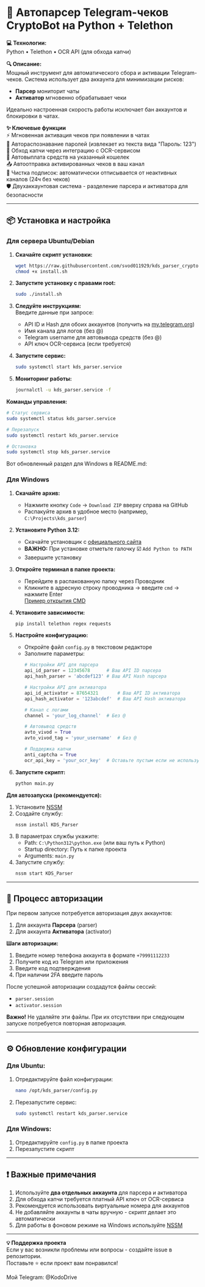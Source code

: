 # 🚀 Автопарсер Telegram-чеков CryptoBot на Python + Telethon

**💻 Технологии:**  
Python • Telethon • OCR API (для обхода капчи)

**🔍 Описание:**  
Мощный инструмент для автоматического сбора и активации Telegram-чеков. Система использует два аккаунта для минимизации рисков:
- **Парсер** мониторит чаты
- **Активатор** мгновенно обрабатывает чеки

Идеально настроенная скорость работы исключает бан аккаунтов и блокировки в чатах.

**✨ Ключевые функции**  
⚡ Мгновенная активация чеков при появлении в чатах  
🔑 Автораспознавание паролей (извлекает из текста вида "Пароль: 123")  
🤖 Обход капчи через интеграцию с OCR-сервисом  
💸 Автовыплата средств на указанный кошелек  
📤 Автоотправка активированных чеков в ваш канал  
🧹 Чистка подписок: автоматически отписывается от неактивных каналов (24ч без чеков)  
🛡️ Двухаккаунтовая система - разделение парсера и активатора для безопасности  

---

## 📦 Установка и настройка

### Для сервера Ubuntu/Debian

1. **Скачайте скрипт установки:**
   ```bash
   wget https://raw.githubusercontent.com/svod011929/kds_parser_cryptobot/main/install.sh
   chmod +x install.sh
   ```

2. **Запустите установку с правами root:**
   ```bash
   sudo ./install.sh
   ```

3. **Следуйте инструкциям:**  
   Введите данные при запросе:
   - API ID и Hash для обоих аккаунтов (получить на [my.telegram.org](https://my.telegram.org))
   - Имя канала для логов (без @)
   - Telegram username для автовывода средств (без @)
   - API ключ OCR-сервиса (если требуется)

4. **Запустите сервис:**
   ```bash
   sudo systemctl start kds_parser.service
   ```

5. **Мониторинг работы:**
   ```bash
   journalctl -u kds_parser.service -f
   ```

**Команды управления:**
```bash
# Статус сервиса
sudo systemctl status kds_parser.service

# Перезапуск
sudo systemctl restart kds_parser.service

# Остановка
sudo systemctl stop kds_parser.service
```

Вот обновленный раздел для Windows в README.md:

### Для Windows

1. **Скачайте архив:**
   - Нажмите кнопку `Code` → `Download ZIP` вверху справа на GitHub
   - Распакуйте архив в удобное место (например, `C:\Projects\kds_parser`)

2. **Установите Python 3.12:**
   - Скачайте установщик с [официального сайта](https://www.python.org/downloads/)
   - **ВАЖНО:** При установке отметьте галочку ☑️ `Add Python to PATH`
   - Завершите установку

3. **Откройте терминал в папке проекта:**
   - Перейдите в распакованную папку через Проводник
   - Кликните в адресную строку проводника → введите `cmd` → нажмите Enter  
     [Пример открытия CMD](https://prnt.sc/ijI-kcTYu3XW)

4. **Установите зависимости:**
   ```cmd
   pip install telethon regex requests
   ```

5. **Настройте конфигурацию:**
   - Откройте файл `config.py` в текстовом редакторе
   - Заполните параметры:
     ```python
     # Настройки API для парсера
     api_id_parser = 12345678      # Ваш API ID парсера
     api_hash_parser = 'abcdef123' # Ваш API Hash парсера

     # Настройки API для активатора
     api_id_activator = 87654321       # Ваш API ID активатора
     api_hash_activator = '123abcdef'  # Ваш API Hash активатора

     # Канал с логами
     channel = 'your_log_channel'  # Без @

     # Автовывод средств
     avto_vivod = True
     avto_vivod_tag = 'your_username'  # Без @

     # Поддержка капчи
     anti_captcha = True
     ocr_api_key = 'your_ocr_key'  # Оставьте пустым если не используете
     ```

6. **Запустите скрипт:**
   ```cmd
   python main.py
   ```

**Для автозапуска (рекомендуется):**
1. Установите [NSSM](https://nssm.cc/download)
2. Создайте службу:
   ```cmd
   nssm install KDS_Parser
   ```
3. В параметрах службы укажите:
   - Path: `C:\Python312\python.exe` (или ваш путь к Python)
   - Startup directory: Путь к папке проекта
   - Arguments: `main.py`
4. Запустите службу:
   ```cmd
   nssm start KDS_Parser
   ```

---

## 🔐 Процесс авторизации

При первом запуске потребуется авторизация двух аккаунтов:
1. Для аккаунта **Парсера** (parser)
2. Для аккаунта **Активатора** (activator)

**Шаги авторизации:**
1. Введите номер телефона аккаунта в формате `+79991112233`
2. Получите код из Telegram или приложения
3. Введите код подтверждения
4. При наличии 2FA введите пароль

После успешной авторизации создадутся файлы сессий:
- `parser.session`
- `activator.session`

**Важно!** Не удаляйте эти файлы. При их отсутствии при следующем запуске потребуется повторная авторизация.

---

## ⚙️ Обновление конфигурации

### Для Ubuntu:
1. Отредактируйте файл конфигурации:
   ```bash
   nano /opt/kds_parser/config.py
   ```
2. Перезапустите сервис:
   ```bash
   sudo systemctl restart kds_parser.service
   ```

### Для Windows:
1. Отредактируйте `config.py` в папке проекта
2. Перезапустите скрипт

---

## ❗ Важные примечания

1. Используйте **два отдельных аккаунта** для парсера и активатора
2. Для обхода капчи требуется платный API ключ от OCR-сервиса
3. Рекомендуется использовать виртуальные номера для аккаунтов
4. Не добавляйте аккаунты в чаты вручную - скрипт делает это автоматически
5. Для работы в фоновом режиме на Windows используйте [NSSM](https://nssm.cc)

---

**💡 Поддержка проекта**  
Если у вас возникли проблемы или вопросы - создайте issue в репозитории.  
Поставьте ⭐ если проект вам понравился!

Мой Telegram: @KodoDrive
